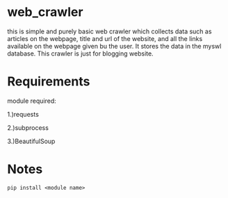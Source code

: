 # web_crawler
this is simple and purely basic web crawler which collects data such as articles on the webpage, title and url of the website, and all the links available on the webpage given bu the user. It stores the data in the myswl database. This crawler is just for blogging website.

# Requirements
module required:

  1.)requests
       
  2.)subprocess
  
  3.)BeautifulSoup
  
  # Notes
    pip install <module name>
